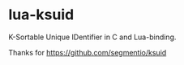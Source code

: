 # lua-ksuid 
K-Sortable Unique IDentifier in C and Lua-binding.

Thanks for https://github.com/segmentio/ksuid